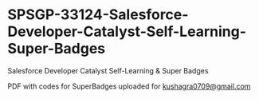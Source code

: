 # SPSGP-33124-Salesforce-Developer-Catalyst-Self-Learning-Super-Badges
Salesforce Developer Catalyst Self-Learning &amp; Super Badges


PDF with codes for SuperBadges uploaded for kushagra0709@gmail.com
